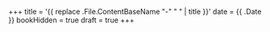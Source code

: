 +++
title = '{{ replace .File.ContentBaseName "-" " " | title }}'
date = {{ .Date }}
bookHidden = true
draft = true
+++
